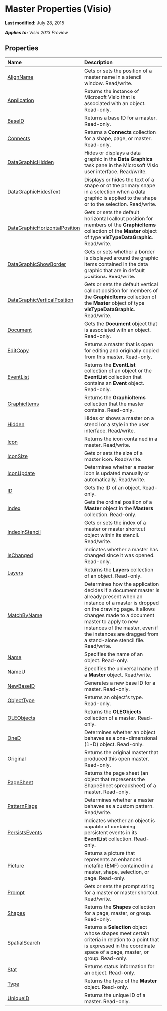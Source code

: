 
# Master Properties (Visio)

 **Last modified:** July 28, 2015

 _**Applies to:** Visio 2013 Preview_

## Properties



|**Name**|**Description**|
|:-----|:-----|
| [AlignName](5df055eb-ddb1-2d2a-1d94-93781960b3a9.md)|Gets or sets the position of a master name in a stencil window. Read/write.|
| [Application](88b2fd6e-8f7e-3caa-5316-35a6a0060793.md)|Returns the instance of Microsoft Visio that is associated with an object. Read-only.|
| [BaseID](85ca3c0d-5015-b303-7102-144768acb6a8.md)|Returns a base ID for a master. Read-only.|
| [Connects](72c01ae0-9134-d384-b860-dbb333a498fe.md)|Returns a  **Connects** collection for a shape, page, or master. Read-only.|
| [DataGraphicHidden](adcf1867-8541-785b-d8ad-dd44583473b9.md)|Hides or displays a data graphic in the  **Data Graphics** task pane in the Microsoft Visio user interface. Read/write.|
| [DataGraphicHidesText](c1a08780-0873-3d8b-1872-edc8a6515840.md)|Displays or hides the text of a shape or of the primary shape in a selection when a data graphic is applied to the shape or to the selection. Read/write.|
| [DataGraphicHorizontalPosition](d9c98a41-ffc0-152e-2150-0915bd38bcac.md)|Gets or sets the default horizontal callout position for members of the  **GraphicItems** collection of the **Master** object of type **visTypeDataGraphic**. Read/write.|
| [DataGraphicShowBorder](203d631c-d838-ea0a-f67a-39de513e738e.md)|Gets or sets whether a border is displayed around the graphic items contained in the data graphic that are in default positions. Read/write.|
| [DataGraphicVerticalPosition](779f360e-7529-7fe6-87e7-f41cc9334c83.md)|Gets or sets the default vertical callout position for members of the  **GraphicItems** collection of the **Master** object of type **visTypeDataGraphic**. Read/write.|
| [Document](b95000f8-67df-99f4-bbfc-020b14ae73b8.md)|Gets the  **Document** object that is associated with an object. Read-only.|
| [EditCopy](69d13b8f-c5af-d9c9-b92e-00e6eadf660a.md)|Returns a master that is open for editing and originally copied from this master. Read-only.|
| [EventList](02a4d80f-fbc6-6491-5f8b-ce98dd5c2aa8.md)|Returns the  **EventList** collection of an object or the **EventList** collection that contains an **Event** object. Read-only.|
| [GraphicItems](615b4909-c248-3ebd-c7c1-53151464cee9.md)|Returns the  **GraphicItems** collection that the master contains. Read-only.|
| [Hidden](d28eb888-75d7-bbd2-e6d3-3e412cca85d4.md)|Hides or shows a master on a stencil or a style in the user interface. Read/write.|
| [Icon](2e9c7bbd-d8fd-e932-4a6b-bbd845aef4f0.md)|Returns the icon contained in a master. Read/write.|
| [IconSize](c6516b30-642d-1e61-22b4-f95d6c47a8ec.md)|Gets or sets the size of a master icon. Read/write.|
| [IconUpdate](3978c650-47d5-e961-53c2-d99dd4c2ca7c.md)|Determines whether a master icon is updated manually or automatically. Read/write.|
| [ID](9064e708-f939-9522-b8f7-24488d780bc0.md)|Gets the ID of an object. Read-only.|
| [Index](48a90dee-ce11-ef81-e58a-e4a3cdb899dc.md)|Gets the ordinal position of a  **Master** object in the **Masters** collection. Read-only.|
| [IndexInStencil](3c2c12c4-0233-4aa3-c3d7-a3613bb391ad.md)|Gets or sets the index of a master or master shortcut object within its stencil. Read/write.|
| [IsChanged](8e557655-3e16-3e96-99a2-b097fa6abd75.md)|Indicates whether a master has changed since it was opened. Read-only.|
| [Layers](6c78d629-506c-54aa-e0cc-7fd807cdfffb.md)|Returns the  **Layers** collection of an object. Read-only.|
| [MatchByName](4edb0e5f-7e87-c66d-b842-318cd0eba5d5.md)|Determines how the application decides if a document master is already present when an instance of a master is dropped on the drawing page. It allows changes made to a document master to apply to new instances of the master, even if the instances are dragged from a stand-alone stencil file. Read/write.|
| [Name](66ca8cd6-c784-efbb-a2b6-2b0fcce7d5b1.md)|Specifies the name of an object. Read-only.|
| [NameU](87530cb6-5ac1-55c4-9210-9989c5f589c3.md)|Specifies the universal name of a  **Master** object. Read/write.|
| [NewBaseID](bee59c61-06de-ebb9-a8aa-599fc788e4e1.md)|Generates a new base ID for a master. Read-only.|
| [ObjectType](958b08f3-a52b-d6cb-2360-ca2ddf758e3c.md)|Returns an object's type. Read-only.|
| [OLEObjects](b51fbdc2-a236-4733-5a2e-b8e75d457d64.md)|Returns the  **OLEObjects** collection of a master. Read-only.|
| [OneD](917f8cfc-a2fc-7572-936a-69956d139131.md)|Determines whether an object behaves as a one-dimensional (1-D) object. Read-only.|
| [Original](33636aa0-2b2b-9edb-3738-ac193eaab212.md)|Returns the original master that produced this open master. Read-only.|
| [PageSheet](8ec4d38a-79fe-018d-9bc8-3a9c0221f018.md)|Returns the page sheet (an object that represents the ShapeSheet spreadsheet) of a master. Read-only.|
| [PatternFlags](cf7d5e0e-802e-c65b-6260-eaf68dfe6eb4.md)|Determines whether a master behaves as a custom pattern. Read/write.|
| [PersistsEvents](6840a242-85d8-b93e-242b-90c584a9b422.md)|Indicates whether an object is capable of containing persistent events in its  **EventList** collection. Read-only.|
| [Picture](b882b05f-5e54-aab8-db88-1e66cf825581.md)|Returns a picture that represents an enhanced metafile (EMF) contained in a master, shape, selection, or page. Read-only.|
| [Prompt](7467c2dd-5cf6-0af0-bc4d-522889d69707.md)|Gets or sets the prompt string for a master or master shortcut. Read/write.|
| [Shapes](56db5c02-9b55-dfe1-993b-c23e93e84577.md)|Returns the  **Shapes** collection for a page, master, or group. Read-only.|
| [SpatialSearch](d71b05b7-32e1-d3c8-668e-6e96595acd59.md)|Returns a  **Selection** object whose shapes meet certain criteria in relation to a point that is expressed in the coordinate space of a page, master, or group. Read-only.|
| [Stat](1cc33fe9-e317-ab3d-1ce1-a7f8c619c4f2.md)|Returns status information for an object. Read-only.|
| [Type](4688ff5d-2f9a-fcaf-6a73-0aa50562b24a.md)|Returns the type of the  **Master** object. Read-only.|
| [UniqueID](99d0655c-da5c-9d0a-4936-2fa24821e097.md)|Returns the unique ID of a master. Read-only.|
